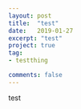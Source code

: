 ```yaml
---
layout: post
title:  "test"
date:   2019-01-27
excerpt: "test"
project: true
tag:
- testthing

comments: false
---
```

test
